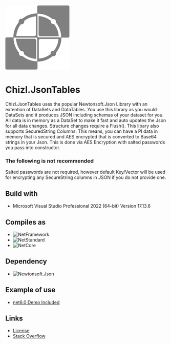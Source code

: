 # ![Product Logo](https://raw.githubusercontent.com/gavin1970/Chizl.JsonTables/refs/heads/master/Chizl.JsonTables/imgs/Chizl.JsonTables_200.png)
# Chizl.JsonTables

<!-- [![NuGet version (Chizl.JsonTables)](https://img.shields.io/nuget/v/Chizl.JsonTables.svg?style=flat-square)](https://www.nuget.org/packages/Chizl.JsonTables/) -->

Chizl.JsonTables uses the popular Newtonsoft.Json Library with an extention of DataSets and DataTables.  You use this library as you would DataSets and it produces JSON including schemas of your dataset for you.  All data is in memory as a DataSet to make it fast and auto updates the Json for all data changes.  Structure changes require a Flush().
This libary also supports SecuredString Columns.  This means, you can have a PI data in memory that is secured and AES encrypted that is converted to Base64 strings in your Json.  This is done via AES Encryption with salted passwords you pass into constructor.  

### The following is not recommended
Salted passwords are not required, however default Key/Vector will be used for encrypting any SecureString columns in JSON if you do not provide one.

## Build with
- Microsoft Visual Studio Professional 2022 (64-bit) Version 17.13.6
 
## Compiles as
- ![NetFramework](https://img.shields.io/badge/.NET_Framework-v4.7_v4.8-blue)
- ![NetStandard](https://img.shields.io/badge/.NET_Standard-v2.0_v2.1-blue)
- ![NetCore](https://img.shields.io/badge/.NET-v6.0_v8.0_v9.0_-blue)

## Dependency
- ![Newtonsoft.Json](https://img.shields.io/badge/Newtonsoft.Json-v13.0.3-blue)

## Example of use
- [net6.0 Demo Included](https://github.com/gavin1970/Chizl.JsonTables/tree/master/DemoConsole)

## Links
<!-- - [Homepage] <- being reworked <!--(http://www.chizl.com/Chizl.JsonTables)-->
<!-- - [Documentation] <- being reworked <!--(http://www.chizl.com/Chizl.JsonTables/help)-->
<!-- - [NuGet Package] <- being setup <!--(https://www.nuget.org/packages/Chizl.JsonTables)-->
<!-- - [Release Notes] <- being reworked <!--(https://github.com/gavin1970/Chizl.JsonTables/releases)-->
<!-- - [Contributing Guidelines] <- being reworked <!--(https://github.com/gavin1970/Chizl.JsonTables/blob/master/CONTRIBUTING.md)-->
- [License](https://github.com/gavin1970/Chizl.JsonTables/blob/master/Chizl.JsonTables/docs/LICENSE.md)
- [Stack Overflow](https://stackoverflow.com/questions/tagged/Chizl.JsonTables)
